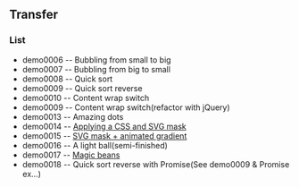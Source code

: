 ## Transfer


### List
* demo0006 -- Bubbling from small to big
* demo0007 -- Bubbling from big to small
* demo0008 -- Quick sort
* demo0009 -- Quick sort reverse
* demo0010 -- Content wrap switch
* demo0009 -- Content wrap switch(refactor with jQuery)
* demo0013 -- Amazing dots
* demo0014 -- [Applying a CSS and SVG mask](https://codepen.io/iamvdo/pen/wFrAq)
* demo0015 -- [SVG mask + animated gradient](https://codepen.io/SahAssar/pen/ZYOJOM)
* demo0016 -- A light ball(semi-finished)
* demo0017 -- [Magic beans](https://codepen.io/scorch/pen/zdKErE)
* demo0018 -- Quick sort reverse with Promise(See demo0009 & Promise ex...)
